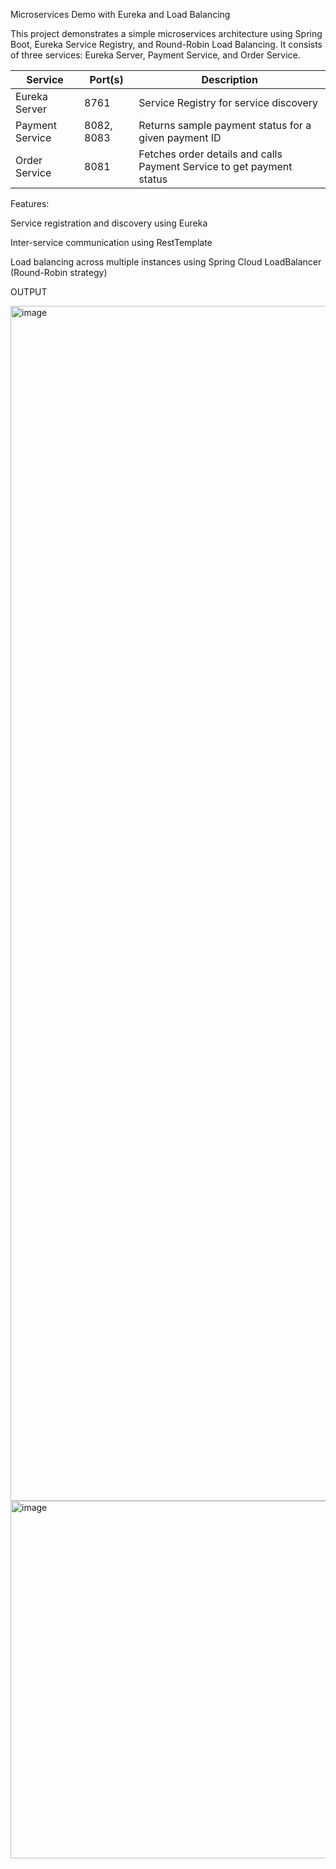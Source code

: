 Microservices Demo with Eureka and Load Balancing

This project demonstrates a simple microservices architecture using Spring Boot, Eureka Service Registry, and Round-Robin Load Balancing.
It consists of three services: Eureka Server, Payment Service, and Order Service.

| Service         | Port(s)    | Description                                                           |
| --------------- | ---------- | --------------------------------------------------------------------- |
| Eureka Server   | 8761       | Service Registry for service discovery                                |
| Payment Service | 8082, 8083 | Returns sample payment status for a given payment ID                  |
| Order Service   | 8081       | Fetches order details and calls Payment Service to get payment status |

Features:

Service registration and discovery using Eureka

Inter-service communication using RestTemplate

Load balancing across multiple instances using Spring Cloud LoadBalancer (Round-Robin strategy)


OUTPUT

<img width="2940" height="1912" alt="image" src="https://github.com/user-attachments/assets/a1583120-d43d-4256-9f02-042a0ee164ab" />

<img width="1772" height="572" alt="image" src="https://github.com/user-attachments/assets/536bf392-6dd7-45d5-89d6-4fb9ab893000" />

